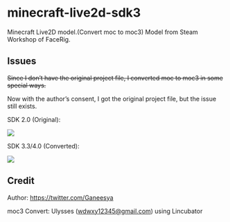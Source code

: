 # minecraft-live2d-sdk3
Minecraft Live2D model.(Convert moc to moc3) Model from Steam Workshop of FaceRig.

## Issues

~~Since I don’t have the original project file, I converted moc to moc3 in some special ways.~~

Now with the author’s consent, I got the original project file, but the issue still exists.

SDK 2.0 (Original):

![](https://i.loli.net/2020/11/28/rdsaFbRkNcTGK9D.gif)

SDK 3.3/4.0 (Converted):

![](https://i.loli.net/2020/11/28/EeDbVNmd9rknUSA.gif)

## Credit
Author: https://twitter.com/Ganeesya

moc3 Convert: Ulysses (wdwxy12345@gmail.com) using Lincubator
